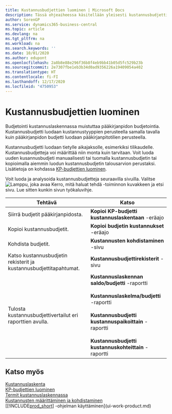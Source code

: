 ```yaml
---
title: Kustannusbudjettien luominen | Microsoft Docs
description: Tässä ohjeaiheessa käsitellään yleisesti kustannusbudjettien luontia ja analysointia.
author: SorenGP
ms.service: dynamics365-business-central
ms.topic: article
ms.devlang: na
ms.tgt_pltfrm: na
ms.workload: na
ms.search.keywords: ''
ms.date: 10/01/2020
ms.author: edupont
ms.openlocfilehash: 2a8b8e88e296f36b8f4eb9bb41b05d5fc529b23b
ms.sourcegitcommit: 2e7307fbe1eb3b34d0ad9356226a19409054a402
ms.translationtype: HT
ms.contentlocale: fi-FI
ms.lasthandoff: 12/17/2020
ms.locfileid: "4750953"
---
```

# <a name="creating-cost-budgets"></a>Kustannusbudjettien luominen
Budjetointi kustannuslaskennassa muistuttaa pääkirjanpidon budjetointia. Kustannusbudjetti luodaan kustannustyyppien perusteella samalla tavalla kuin pääkirjanpidon budjetti luodaan pääkirjanpitotilien perusteella.  

Kustannusbudjetti luodaan tietylle aikajaksolle, esimerkiksi tilikaudelle. Kustannusbudjetteja voi määrittää niin monta kuin tarvitaan. Voit luoda uuden kusannusbudjeti manuaalisesti tai tuomalla kustannusbudjetin tai kopioimalla aiemmin luodun kustannusbudjetin talousarvion perustaksi. Lisätietoja on kohdassa [KP-budjettien luominen](finance-how-create-budgets.md).

Voit luoda ja analysoida kustannusbudjetteja seuraavilla sivuilla. Valitse ![Lamppu, joka avaa Kerro, mitä haluat tehdä -toiminnon](media/ui-search/search_small.png "Kerro, mitä haluat tehdä") kuvakkeen ja etsi sivu. Lue sitten kunkin sivun työkaluvihje.

|Tehtävä|Katso|  
|--------|---------|  
|Siirrä budjetit pääkirjanpidosta.|**Kopioi KP-budjetti kustannuslaskentaan** -eräajo|  
|Kopioi kustannusbudjetit.|**Kopioi budjetin kustannukset** -eräajo|  
|Kohdista budjetit.|**Kustannusten kohdistaminen** -sivu|  
|Katso kustannusbudjetin rekisterit ja kustannusbudjettitapahtumat.|**Kustannusbudjettirekisterit** -sivu|  
|Tulosta kustannusbudjettivertailut eri raporttien avulla.|**Kustannuslaskennan saldo/budjetti** -raportti<br /><br /> **Kustannuslaskelma/budjetti** -raportti<br /><br /> **Kustannusbudjetti kustannuspaikoittain** -raportti<br /><br /> **Kustannusbudjetti kustannuskohteittain** -raportti|  

## <a name="see-also"></a>Katso myös  
[Kustannuslaskenta](finance-manage-cost-accounting.md)  
[KP-budjettien luominen](finance-how-create-budgets.md)  
[Termit kustannuslaskennassa](finance-terminology-in-cost-accounting.md)   
[Kustannusten määrittäminen ja kohdistaminen](finance-define-and-allocate-costs.md)  
[[!INCLUDE[prod_short](includes/prod_short.md)] -ohjelman käyttäminen](ui-work-product.md)

